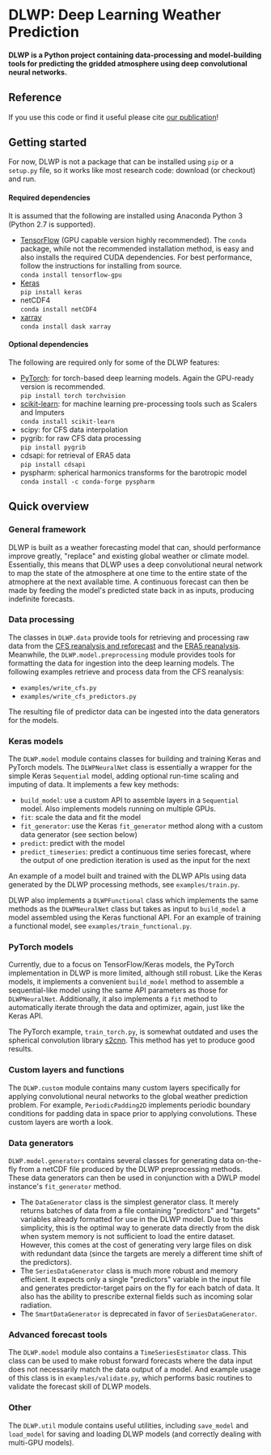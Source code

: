 # DLWP: Deep Learning Weather Prediction

#### DLWP is a Python project containing data-processing and model-building tools for predicting the gridded atmosphere using deep convolutional neural networks.

## Reference

If you use this code or find it useful please cite [our publication](https://agupubs.onlinelibrary.wiley.com/doi/10.1029/2019MS001705)!

## Getting started

For now, DLWP is not a package that can be installed using `pip` or a `setup.py` file, so it works like most research code: download (or checkout) and run.

#### Required dependencies

It is assumed that the following are installed using Anaconda Python 3 (Python 2.7 is supported).

- [TensorFlow](https://www.tensorflow.org) (GPU capable version highly recommended). The `conda` package, while not the recommended installation method, is easy and also installs the required CUDA dependencies. For best performance, follow the instructions for installing from source.   
  `conda install tensorflow-gpu`
- [Keras](https://keras.io)  
  `pip install keras`
- netCDF4  
  `conda install netCDF4`
- [xarray](http://xarray.pydata.org/en/stable/)  
  `conda install dask xarray`

#### Optional dependencies

The following are required only for some of the DLWP features:

- [PyTorch](https://pytorch.org): for torch-based deep learning models. Again the GPU-ready version is recommended.  
  `pip install torch torchvision`
- [scikit-learn](https://scikit-learn.org/stable/): for machine learning pre-processing tools such as Scalers and Imputers  
  `conda install scikit-learn`
- scipy: for CFS data interpolation
- pygrib: for raw CFS data processing  
  `pip install pygrib`
- cdsapi: for retrieval of ERA5 data  
  `pip install cdsapi`
- pyspharm: spherical harmonics transforms for the barotropic model  
  `conda install -c conda-forge pyspharm`

## Quick overview

### General framework

DLWP is built as a weather forecasting model that can, should performance improve greatly, "replace" and existing global weather or climate model. Essentially, this means that DLWP uses a deep convolutional neural network to map the state of the atmosphere at one time to the entire state of the atmophere at the next available time. A continuous forecast can then be made by feeding the model's predicted state back in as inputs, producing indefinite forecasts.

### Data processing

The classes in `DLWP.data` provide tools for retrieving and processing raw data from the [CFS reanalysis and reforecast](https://www.ncdc.noaa.gov/data-access/model-data/model-datasets/climate-forecast-system-version2-cfsv2) and the [ERA5 reanalysis](https://www.ecmwf.int/en/forecasts/datasets/reanalysis-datasets/era5). Meanwhile, the `DLWP.model.preprocessing` module provides tools for formatting the data for ingestion into the deep learning models. The following examples retrieve and process data from the CFS reanalysis:

- `examples/write_cfs.py`
- `examples/write_cfs_predictors.py`

The resulting file of predictor data can be ingested into the data generators for the models.

### Keras models

The `DLWP.model` module contains classes for building and training Keras and PyTorch models. The `DLWPNeuralNet` class is essentially a wrapper for the simple Keras `Sequential` model, adding optional run-time scaling and imputing of data. It implements a few key methods:

- `build_model`: use a custom API to assemble layers in a `Sequential` model. Also implements models running on multiple GPUs.
- `fit`: scale the data and fit the model
- `fit_generator`: use the Keras `fit_generator` method along with a custom data generator (see section below)
- `predict`: predict with the model
- `predict_timeseries`: predict a continuous time series forecast, where the output of one prediction iteration is used as the input for the next

An example of a model built and trained with the DLWP APIs using data generated by the DLWP processing methods, see `examples/train.py`.

DLWP also implements a `DLWPFunctional` class which implements the same methods as the `DLWPNeuralNet` class but takes as input to `build_model` a model assembled using the Keras functional API. For an example of training a functional model, see `examples/train_functional.py`.

### PyTorch models

Currently, due to a focus on TensorFlow/Keras models, the PyTorch implementation in DLWP is more limited, although still robust. Like the Keras models, it implements a convenient `build_model` method to assemble a sequential-like model using the same API parameters as those for `DLWPNeuralNet`. Additionally, it also implements a `fit` method to automatically iterate through the data and optimizer, again, just like the Keras API.

The PyTorch example, `train_torch.py`, is somewhat outdated and uses the spherical convolution library [s2cnn](https://github.com/jonas-koehler/s2cnn). This method has yet to produce good results.

### Custom layers and functions

The `DLWP.custom` module contains many custom layers specifically for applying convolutional neural networks to the global weather prediction problem. For example, `PeriodicPadding2D` implements periodic boundary conditions for padding data in space prior to applying convolutions. These custom layers are worth a look.

### Data generators

`DLWP.model.generators` contains several classes for generating data on-the-fly from a netCDF file produced by the DLWP preprocessing methods. These data generators can then be used in conjunction with a DWLP model instance's `fit_generator` method.
- The `DataGenerator` class is the simplest generator class. It merely returns batches of data from a file containing "predictors" and "targets" variables already formatted for use in the DLWP model. Due to this simplicity, this is the optimal way to generate data directly from the disk when system memory is not sufficient to load the entire dataset. However, this comes at the cost of generating very large files on disk with redundant data (since the targets are merely a different time shift of the predictors).
- The `SeriesDataGenerator` class is much more robust and memory efficient. It expects only a single "predictors" variable in the input file and generates predictor-target pairs on the fly for each batch of data. It also has the ability to prescribe external fields such as incoming solar radiation.
- The `SmartDataGenerator` is deprecated in favor of `SeriesDataGenerator`.

### Advanced forecast tools

The `DLWP.model` module also contains a `TimeSeriesEstimator` class. This class can be used to make robust forward forecasts where the data input does not necessarily match the data output of a model. And example usage of this class is in `examples/validate.py`, which performs basic routines to validate the forecast skill of DLWP models.

### Other

The `DLWP.util` module contains useful utilities, including `save_model` and `load_model` for saving and loading DLWP models (and correctly dealing with multi-GPU models).